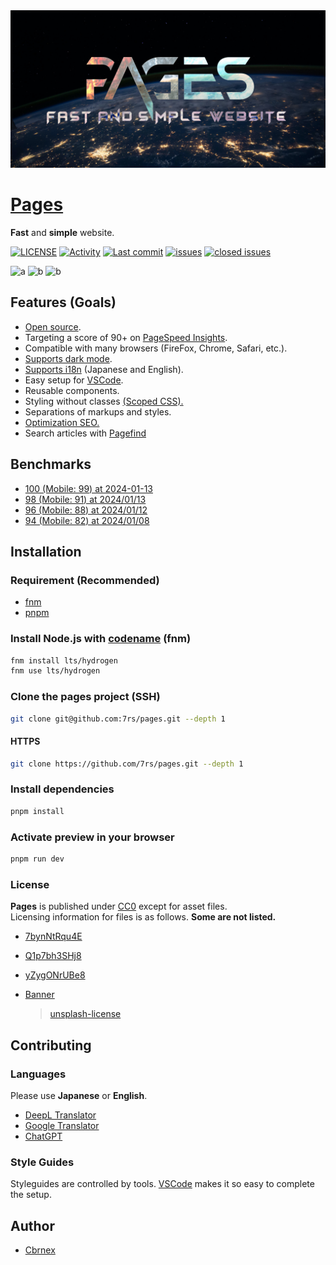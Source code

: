 [vscode]: https://code.visualstudio.com/  

<picture>
  <source srcset=".github/assets/banner.avif" />
  <source srcset=".github/assets/banner.webp" />
  <img src=".github/assets/banner.jpg" alt="banner" />
</picture>

# [Pages](https://7rs.dev/)  

  **Fast** and **simple** website.  

  [![LICENSE](https://img.shields.io/github/license/7rs/pages?style=flat-square&labelColor=black&color=purple)](https://github.com/7rs/pages/blob/main/LICENSE)
  [![Activity](https://img.shields.io/github/commit-activity/t/7rs/pages?style=flat-square&labelColor=black&color=blue)](https://github.com/7rs/pages/commits/main)
  [![Last commit](https://img.shields.io/github/last-commit/7rs/pages/main?style=flat-square&label=%20&color=blue)](https://github.com/7rs/pages/commits/main)
  [![issues](https://img.shields.io/github/issues-raw/7rs/pages?style=flat-square&label=issues&labelColor=black&color=red)](https://github.com/7rs/pages/issues)
  [![closed issues](https://img.shields.io/github/issues-closed-raw/7rs/pages?style=flat-square&label=%20&color=green)](https://github.com/7rs/pages/issues)

  ![a](https://img.shields.io/github/package-json/v/7rs/pages/main?style=flat-square&label=main&labelColor=black&color=green)
  ![b](https://img.shields.io/github/package-json/v/7rs/pages/pre?style=flat-square&label=pre&labelColor=black&color=blue)
  ![b](https://img.shields.io/github/package-json/v/7rs/pages/dev?style=flat-square&label=dev&labelColor=black&color=gray)

## Features (Goals)  

- [Open source](https://wikipedia.org/wiki/FLOSS).
- Targeting a score of 90+ on [PageSpeed Insights](https://pagespeed.web.dev/).  
- Compatible with many browsers (FireFox, Chrome, Safari, etc.).  
- [Supports dark mode](https://developer.mozilla.org/ja/docs/Web/CSS/@media/prefers-color-scheme).  
- [Supports i18n](https://wikipedia.org/wiki/Internationalization_and_localization) (Japanese and English).  
- Easy setup for [VSCode][vscode].  
- Reusable components.  
- Styling without classes [(Scoped CSS).](https://docs.astro.build/en/guides/styling/#scoped-styles)  
- Separations of markups and styles.  
- [Optimization SEO.](https://developers.google.com/search/docs/fundamentals/seo-starter-guide)  
- Search articles with [Pagefind](https://pagefind.app/)  

## Benchmarks  

- [100 (Mobile: 99) at 2024-01-13](https://pagespeed.web.dev/analysis/https-7rs-dev/x0q7ws96dt?form_factor=mobile)
- [98 (Mobile: 91) at 2024/01/13](https://pagespeed.web.dev/analysis/https-7rs-dev/bflti9eum0?form_factor=mobile)
- [96 (Mobile: 88) at 2024/01/12](https://pagespeed.web.dev/analysis/https-7rs-dev/azm6eyfj4m?form_factor=mobile)
- [94 (Mobile: 82) at 2024/01/08](https://pagespeed.web.dev/analysis/https-7rs-dev/govex9jx2k?form_factor=mobile)

## Installation  

### Requirement (Recommended)  

- [fnm](https://github.com/Schniz/fnm)
- [pnpm](https://pnpm.io/)

### Install Node.js with [codename]((https://nodejs.org/en/about/previous-releases)) (fnm)  

  ```sh
  fnm install lts/hydrogen
  fnm use lts/hydrogen
  ```

### Clone the pages project (SSH)  

  ```sh
  git clone git@github.com:7rs/pages.git --depth 1
  ```  

#### HTTPS  

  ```sh  
  git clone https://github.com/7rs/pages.git --depth 1
  ```  

### Install dependencies  

  ```sh
  pnpm install
  ```  

### Activate preview in your browser  

  ```sh
  pnpm run dev  
  ```  

### License  

  **Pages** is published under [CC0](https://creativecommons.org/publicdomain/zero/1.0/) except for asset files.  
  Licensing information for files is as follows. **Some are not listed.**  

- [7bynNtRqu4E](https://unsplash.com/photos/7bynNtRqu4E)  
- [Q1p7bh3SHj8](https://unsplash.com/photos/Q1p7bh3SHj8)  
- [yZygONrUBe8](https://unsplash.com/photos/yZygONrUBe8)  
- [Banner](resources/banner.md)  

  > [unsplash-license](https://unsplash.com/license)  

## Contributing  

### Languages  

  Please use **Japanese** or **English**.  

- [DeepL Translator](https://www.deepl.com/translator)  
- [Google Translator](https://translate.google.com)
- [ChatGPT](https://chat.openai.com/)  

### Style Guides  

  Styleguides are controlled by tools. [VSCode][vscode] makes it so easy to complete the setup.  

## Author  

- [Cbrnex](https://github.com/7rs)  
